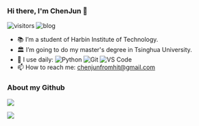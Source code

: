 ### Hi there, I'm ChenJun 👋 
![visitors](https://visitor-badge.glitch.me/badge?page_id=hit-thusz-Rookiecj.hit-thusz-Rookiecj.README)
![blog](https://img.shields.io/badge/blog-https%3A%2F%2Fblog.csdn.net%2Fjunbaba__%3Fspm%3D1010.2135.3001.5113-red)

- 📚 I’m a student of Harbin Institute of Technology.
- 🏛 I’m going to do my master's degree in Tsinghua University.
- 🚀 I use daily:
![Python](https://img.shields.io/badge/-Python-8fcfd1?style=plastic&logo=Python)
![Git](https://img.shields.io/badge/-Git-black?style=plastic&logo=git)
![VS Code](https://img.shields.io/badge/-VS%20Code-007ACC?style=plastic&logo=visual-studio-code)
- 📫 How to reach me: chenjunfromhit@gmail.com

### About my Github
![](https://github-readme-stats.vercel.app/api?username=hit-thusz-Rookiecj&show_icons=true)

![](https://github-readme-stats.vercel.app/api/top-langs/?username=hit-thusz-Rookiecj&layout=compact)
